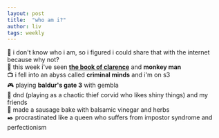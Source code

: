 ```yaml
---
layout: post
title:  "who am i?"
author: liv
tags: weekly
---
```

💭 i don't know who i am, so i figured i could share that with the internet because why not?  
🎥 this week i've seen [**the book of clarence**](https://letterboxd.com/vinjii/film/the-book-of-clarence-2023/) and **monkey man**  
📺 i fell into an abyss called **criminal minds** and i'm on s3  
🎮 playing **baldur's gate 3** with gembla  
💜 dnd (playing as a chaotic thief corvid who likes shiny things) and my friends  
🍴 made a sausage bake with balsamic vinegar and herbs  
✒️ procrastinated like a queen who suffers from impostor syndrome and perfectionism  